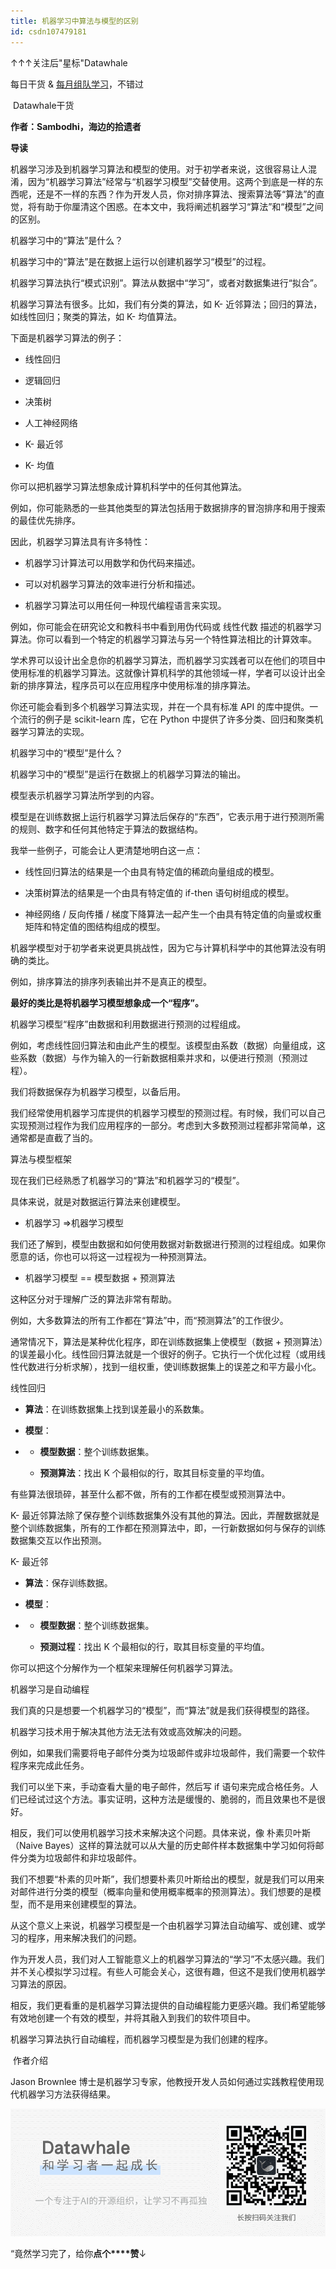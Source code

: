 ```yaml
---
title: 机器学习中算法与模型的区别
id: csdn107479181
---
```


↑↑↑关注后"星标"Datawhale

每日干货 & [每月组队学习](https://mp.weixin.qq.com/mp/appmsgalbum?__biz=MzIyNjM2MzQyNg%3D%3D&action=getalbum&album_id=1338040906536108033#wechat_redirect)，不错过

 Datawhale干货 

**作者：****Sambodhi，海边****的拾遗者**

**导读**

机器学习涉及到机器学习算法和模型的使用。对于初学者来说，这很容易让人混淆，因为“机器学习算法”经常与“机器学习模型”交替使用。这两个到底是一样的东西呢，还是不一样的东西？作为开发人员，你对排序算法、搜索算法等“算法”的直觉，将有助于你厘清这个困惑。在本文中，我将阐述机器学习“算法”和“模型”之间的区别。

机器学习中的“算法”是什么？

机器学习中的“算法”是在数据上运行以创建机器学习“模型”的过程。

机器学习算法执行“模式识别”。算法从数据中“学习”，或者对数据集进行“拟合”。

机器学习算法有很多。比如，我们有分类的算法，如 K- 近邻算法；回归的算法，如线性回归；聚类的算法，如 K- 均值算法。

下面是机器学习算法的例子：

*   线性回归

*   逻辑回归

*   决策树

*   人工神经网络

*   K- 最近邻

*   K- 均值

你可以把机器学习算法想象成计算机科学中的任何其他算法。

例如，你可能熟悉的一些其他类型的算法包括用于数据排序的冒泡排序和用于搜索的最佳优先排序。

因此，机器学习算法具有许多特性：

*   机器学习计算法可以用数学和伪代码来描述。

*   可以对机器学习算法的效率进行分析和描述。

*   机器学习算法可以用任何一种现代编程语言来实现。

例如，你可能会在研究论文和教科书中看到用伪代码或 线性代数 描述的机器学习算法。你可以看到一个特定的机器学习算法与另一个特性算法相比的计算效率。

学术界可以设计出全息你的机器学习算法，而机器学习实践者可以在他们的项目中使用标准的机器学习算法。这就像计算机科学的其他领域一样，学者可以设计出全新的排序算法，程序员可以在应用程序中使用标准的排序算法。

你还可能会看到多个机器学习算法实现，并在一个具有标准 API 的库中提供。一个流行的例子是 scikit-learn 库，它在 Python 中提供了许多分类、回归和聚类机器学习算法的实现。

机器学习中的“模型”是什么？

机器学习中的“模型”是运行在数据上的机器学习算法的输出。

模型表示机器学习算法所学到的内容。

模型是在训练数据上运行机器学习算法后保存的“东西”，它表示用于进行预测所需的规则、数字和任何其他特定于算法的数据结构。

我举一些例子，可能会让人更清楚地明白这一点：

*   线性回归算法的结果是一个由具有特定值的稀疏向量组成的模型。

*   决策树算法的结果是一个由具有特定值的 if-then 语句树组成的模型。

*   神经网络 / 反向传播 / 梯度下降算法一起产生一个由具有特定值的向量或权重矩阵和特定值的图结构组成的模型。

机器学模型对于初学者来说更具挑战性，因为它与计算机科学中的其他算法没有明确的类比。

例如，排序算法的排序列表输出并不是真正的模型。

**最好的类比是将机器学习模型想象成一个“程序”。**

机器学习模型“程序”由数据和利用数据进行预测的过程组成。

例如，考虑线性回归算法和由此产生的模型。该模型由系数（数据）向量组成，这些系数（数据）与作为输入的一行新数据相乘并求和，以便进行预测（预测过程）。

我们将数据保存为机器学习模型，以备后用。

我们经常使用机器学习库提供的机器学习模型的预测过程。有时候，我们可以自己实现预测过程作为我们应用程序的一部分。考虑到大多数预测过程都非常简单，这通常都是直截了当的。

算法与模型框架

现在我们已经熟悉了机器学习的“算法”和机器学习的“模型”。

具体来说，就是对数据运行算法来创建模型。

*   机器学习 =>机器学习模型

我们还了解到，模型由数据和如何使用数据对新数据进行预测的过程组成。如果你愿意的话，你也可以将这一过程视为一种预测算法。

*   机器学习模型 == 模型数据 + 预测算法

这种区分对于理解广泛的算法非常有帮助。

例如，大多数算法的所有工作都在“算法”中，而“预测算法”的工作很少。

通常情况下，算法是某种优化程序，即在训练数据集上使模型（数据 + 预测算法）的误差最小化。线性回归算法就是一个很好的例子。它执行一个优化过程（或用线性代数进行分析求解），找到一组权重，使训练数据集上的误差之和平方最小化。

线性回归

*   **算法**：在训练数据集上找到误差最小的系数集。

*   **模型**：

*   *   **模型数据**：整个训练数据集。

    *   **预测算法**：找出 K 个最相似的行，取其目标变量的平均值。

有些算法很琐碎，甚至什么都不做，所有的工作都在模型或预测算法中。

K- 最近邻算法除了保存整个训练数据集外没有其他的算法。因此，弄醒数据就是整个训练数据集，所有的工作都在预测算法中，即，一行新数据如何与保存的训练数据集交互以作出预测。

K- 最近邻

*   **算法**：保存训练数据。

*   **模型**：

*   *   **模型数据**：整个训练数据集。

    *   **预测过程**：找出 K 个最相似的行，取其目标变量的平均值。

你可以把这个分解作为一个框架来理解任何机器学习算法。

机器学习是自动编程

我们真的只是想要一个机器学习的“模型”，而“算法”就是我们获得模型的路径。

机器学习技术用于解决其他方法无法有效或高效解决的问题。

例如，如果我们需要将电子邮件分类为垃圾邮件或非垃圾邮件，我们需要一个软件程序来完成此任务。

我们可以坐下来，手动查看大量的电子邮件，然后写 if 语句来完成合格任务。人们已经试过这个方法。事实证明，这种方法是缓慢的、脆弱的，而且效果也不是很好。

相反，我们可以使用机器学习技术来解决这个问题。具体来说，像 朴素贝叶斯（Naive Bayes）这样的算法就可以从大量的历史邮件样本数据集中学习如何将邮件分类为垃圾邮件和非垃圾邮件。

我们不想要“朴素的贝叶斯”，我们想要朴素贝叶斯给出的模型，就是我们可以用来对邮件进行分类的模型（概率向量和使用概率概率的预测算法）。我们想要的是模型，而不是用来创建模型的算法。

从这个意义上来说，机器学习模型是一个由机器学习算法自动编写、或创建、或学习的程序，用来解决我们的问题。

作为开发人员，我们对人工智能意义上的机器学习算法的“学习”不太感兴趣。我们并不关心模拟学习过程。有些人可能会关心，这很有趣，但这不是我们使用机器学习算法的原因。

相反，我们更看重的是机器学习算法提供的自动编程能力更感兴趣。我们希望能够有效地创建一个有效的模型，并将其融入到我们的软件项目中。

机器学习算法执行自动编程，而机器学习模型是为我们创建的程序。

 作者介绍

Jason Brownlee 博士是机器学习专家，他教授开发人员如何通过实践教程使用现代机器学习方法获得结果。

![](../img/ac1260bd6d55ebcd4401293b8b1ef5ff.png)

“竟然学习完了，给你**点个****赞**↓